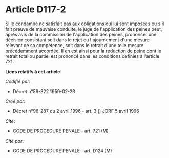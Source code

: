# Article D117-2

Si le condamné ne satisfait pas aux obligations qui lui sont imposées ou s'il fait preuve de mauvaise conduite, le juge de
l'application des peines peut, après avis de la commission de l'application des peines, prononcer une décision consistant
soit dans le rejet ou l'ajournement d'une mesure relevant de sa compétence, soit dans le retrait d'une telle mesure
précédemment accordée. Il en est ainsi pour la réduction de peine dont le retrait total ou partiel est prononcé dans les
conditions définies à l'article 721.

**Liens relatifs à cet article**

_Codifié par_:

  - Décret n°59-322 1959-02-23

_Créé par_:

  - Décret n°96-287 du 2 avril 1996 - art. 3 () JORF 5 avril 1996

_Cite_:

  - CODE DE PROCEDURE PENALE - art. 721 (M)

_Cité par_:

  - CODE DE PROCEDURE PENALE - art. D124 (M)
